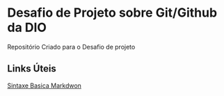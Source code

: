 # Desafio de Projeto sobre Git/Github da DIO
Repositório Criado para o Desafio de projeto

## Links Úteis
[Sintaxe Basica Markdwon](https://wwww.markdownguide.org/basic-sintax/)
